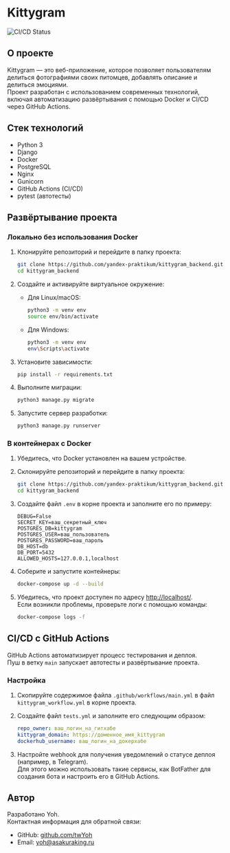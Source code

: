 # Kittygram

![CI/CD Status](https://github.com/twYoh/kittygram_final/actions/workflows/main.yml/badge.svg)

## О проекте

Kittygram — это веб-приложение, которое позволяет пользователям делиться фотографиями своих питомцев, добавлять описание и делиться эмоциями.  
Проект разработан с использованием современных технологий, включая автоматизацию развёртывания с помощью Docker и CI/CD через GitHub Actions.

## Стек технологий

- Python 3
- Django
- Docker
- PostgreSQL
- Nginx
- Gunicorn
- GitHub Actions (CI/CD)
- pytest (автотесты)

## Развёртывание проекта

### Локально без использования Docker

1. Клонируйте репозиторий и перейдите в папку проекта:

    ```bash
    git clone https://github.com/yandex-praktikum/kittygram_backend.git
    cd kittygram_backend
    ```

2. Создайте и активируйте виртуальное окружение:

    - Для Linux/macOS:

        ```bash
        python3 -m venv env
        source env/bin/activate
        ```

    - Для Windows:

        ```bash
        python3 -m venv env
        env\Scripts\activate
        ```

3. Установите зависимости:

    ```bash
    pip install -r requirements.txt
    ```

4. Выполните миграции:

    ```bash
    python3 manage.py migrate
    ```

5. Запустите сервер разработки:

    ```bash
    python3 manage.py runserver
    ```

### В контейнерах с Docker

1. Убедитесь, что Docker установлен на вашем устройстве.

2. Склонируйте репозиторий и перейдите в папку проекта:

    ```bash
    git clone https://github.com/yandex-praktikum/kittygram_backend.git
    cd kittygram_backend
    ```

3. Создайте файл `.env` в корне проекта и заполните его по примеру:

    ```env
    DEBUG=False
    SECRET_KEY=ваш_секретный_ключ
    POSTGRES_DB=kittygram
    POSTGRES_USER=ваш_пользователь
    POSTGRES_PASSWORD=ваш_пароль
    DB_HOST=db
    DB_PORT=5432
    ALLOWED_HOSTS=127.0.0.1,localhost
    ```

4. Соберите и запустите контейнеры:

    ```bash
    docker-compose up -d --build
    ```

5. Убедитесь, что проект доступен по адресу [http://localhost/](http://localhost/).  
   Если возникли проблемы, проверьте логи с помощью команды:

    ```bash
    docker-compose logs -f
    ```

## CI/CD с GitHub Actions

GitHub Actions автоматизирует процесс тестирования и деплоя.  
Пуш в ветку `main` запускает автотесты и развёртывание проекта.

### Настройка

1. Скопируйте содержимое файла `.github/workflows/main.yml` в файл `kittygram_workflow.yml` в корне проекта.

2. Создайте файл `tests.yml` и заполните его следующим образом:

    ```yaml
    repo_owner: ваш_логин_на_гитхабе
    kittygram_domain: https://доменное_имя_kittygram
    dockerhub_username: ваш_логин_на_докерхабе
    ```

3. Настройте webhook для получения уведомлений о статусе деплоя (например, в Telegram).  
   Для этого можно использовать такие сервисы, как BotFather для создания бота и настроить его в GitHub Actions.

## Автор

Разработано Yoh.  
Контактная информация для обратной связи:  
- GitHub: [github.com/twYoh](https://github.com/twYoh)  
- Email: yoh@asakuraking.ru
